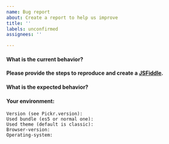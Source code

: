 ```yaml
---
name: Bug report
about: Create a report to help us improve
title: ''
labels: unconfirmed
assignees: ''

---
```


<!-- Before creating an issue please make sure you are using the latest version of pickr -->
<!-- ... and check out https://github.com/Simonwep/pickr#faq before submitting a new issue -->
#### What is the current behavior?

#### Please provide the steps to reproduce and create a [JSFiddle](https://jsfiddle.net/Simonwep/qx2Lod6r/).
<!-- Use this fiddle as template: https://jsfiddle.net/Simonwep/qx2Lod6r/ -->

#### What is the expected behavior?

#### Your environment:
```
Version (see Pickr.version):
Used bundle (es5 or normal one):
Used theme (default is classic): 
Browser-version:  
Operating-system:  
```
